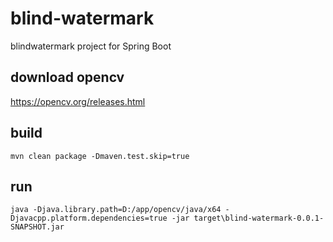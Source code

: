 # blind-watermark
blindwatermark project for Spring Boot

## download opencv
https://opencv.org/releases.html

## build
```
mvn clean package -Dmaven.test.skip=true
```

## run
```
java -Djava.library.path=D:/app/opencv/java/x64 -Djavacpp.platform.dependencies=true -jar target\blind-watermark-0.0.1-SNAPSHOT.jar
```

